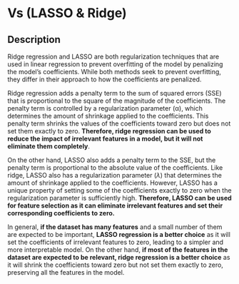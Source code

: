 # Vs (LASSO & Ridge)

## Description

Ridge regression and LASSO are both regularization techniques that are used in linear regression to prevent overfitting of the model by penalizing the model’s coefficients. While both methods seek to prevent overfitting, they differ in their approach to how the coefficients are penalized.

Ridge regression adds a penalty term to the sum of squared errors (SSE) that is proportional to the square of the magnitude of the coefficients. The penalty term is controlled by a regularization parameter (α), which determines the amount of shrinkage applied to the coefficients. This penalty term shrinks the values of the coefficients toward zero but does not set them exactly to zero. **Therefore, ridge regression can be used to reduce the impact of irrelevant features in a model, but it will not eliminate them completely**.

On the other hand, LASSO also adds a penalty term to the SSE, but the penalty term is proportional to the absolute value of the coefficients. Like ridge, LASSO also has a regularization parameter ($\lambda$) that determines the amount of shrinkage applied to the coefficients. However, LASSO has a unique property of setting some of the coefficients exactly to zero when the regularization parameter is sufficiently high. **Therefore, LASSO can be used for feature selection as it can eliminate irrelevant features and set their corresponding coefficients to zero.**

In general, **if the dataset has many features** and a small number of them are expected to be important, **LASSO regression is a better choice** as it will set the coefficients of irrelevant features to zero, leading to a simpler and more interpretable model. On the other hand, **if most of the features in the dataset are expected to be relevant, ridge regression is a better choice** as it will shrink the coefficients toward zero but not set them exactly to zero, preserving all the features in the model.
